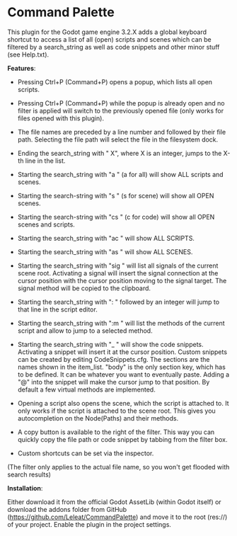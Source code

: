 # Command Palette

This plugin for the Godot game engine 3.2.X adds a global keyboard shortcut to access a list of all (open) scripts and scenes which can be filtered by a search_string as well as code snippets and other minor stuff (see Help.txt).


**Features**:

- Pressing Ctrl+P (Command+P) opens a popup, which lists all open scripts.
- Pressing Ctrl+P (Command+P) while the popup is already open and no filter is applied will switch to the previously opened file (only works for files opened with this plugin).
- The file names are preceded by a line number and followed by their file path. Selecting the file path will select the file in the filesystem dock.
- Ending the search_string with \" X\", where X is an integer, jumps to the X-th line in the list.
- Starting the search_string with \"a \" (a for all) will show ALL scripts and scenes.
- Starting the search-string with \"s \" (s for scene) will show all OPEN scenes.
- Starting the search-string with \"cs \" (c for code) will show all OPEN scenes and scripts.
- Starting the search_string with \"ac \" will show ALL SCRIPTS.
- Starting the search_string with \"as \" will show ALL SCENES.
- Starting the search_string with \"sig \" will list all signals of the current scene root. Activating a signal will insert the signal connection at the cursor position with the cursor position moving to the signal target. The signal method will be copied to the clipboard.
- Starting the search_string with \": \" followed by an integer will jump to that line in the script editor.
- Starting the search_string with \":m \" will list the methods of the current script and allow to jump to a selected method.
- Starting the search_string with \"_ \" will show the code snippets. Activating a snippet will insert it at the cursor position. Custom snippets can be created by editing CodeSnippets.cfg. The sections are the names shown in the item_list. "body" is the only section key, which has to be defined. It can be whatever you want to eventually paste. Adding a "@" into the snippet will make the cursor jump to that position. By default a few virtual methods are implemented.

- Opening a script also opens the scene, which the script is attached to. It only works if the script is attached to the scene root. This gives you autocompletion on the Node(Paths) and their methods.

- A copy button is available to the right of the filter. This way you can quickly copy the file path or code snippet by tabbing from the filter box.

-  Custom shortcuts can be set via the inspector.

(The filter only applies to the actual file name, so you won't get flooded with search results)

**Installation**:

Either download it from the official Godot AssetLib (within Godot itself) or download the addons folder from GitHub (https://github.com/Leleat/CommandPalette) and move it to the root (res://) of your project. Enable the plugin in the project settings.


